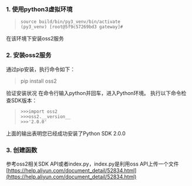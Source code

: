 ### 1. 使用python3虚拟环境
> 	  source build/bin/py3_venv/bin/activate
> 	  (py3_venv) [root@5f9c57269bd3 gateway]#
    
在该环境下安装oss2服务

### 2. 安装oss2服务

通过pip安装，执行命令如下：

>	pip install oss2

验证安装状况
在命令行输入python并回车，进入Python环境。
执行以下命令检查SDK版本：
>     >>>import oss2
>     >>>oss2.__version__
>     >>>'2.0.0'

上面的输出表明您已经成功安装了Python SDK 2.0.0

### 3. 创建函数

参考oss2相关SDK API或者index.py，index.py是利用oss API上传一个文件
[https://help.aliyun.com/document_detail/52834.html](https://help.aliyun.com/document_detail/52834.html)
